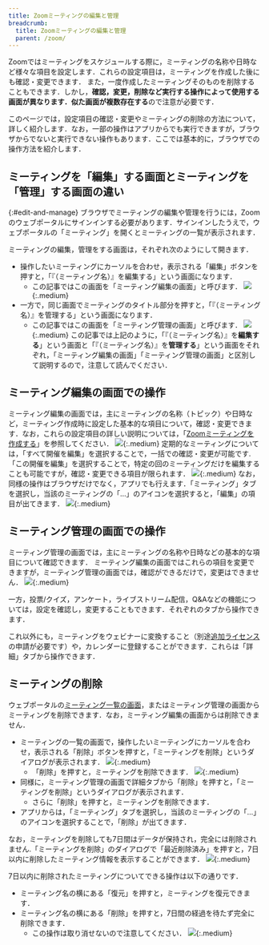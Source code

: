 ```yaml
---
title: Zoomミーティングの編集と管理
breadcrumb:
  title: Zoomミーティングの編集と管理
  parent: /zoom/
---
```


Zoomではミーティングをスケジュールする際に，ミーティングの名称や日時など様々な項目を設定します．これらの設定項目は，ミーティングを作成した後にも確認・変更できます． また，一度作成したミーティングそのものを削除することもできます．しかし，**確認，変更，削除など実行する操作によって使用する画面が異なります．似た画面が複数存在する**ので注意が必要です．

このページでは，設定項目の確認・変更やミーティングの削除の方法について，詳しく紹介します．なお，一部の操作はアプリからでも実行できますが，ブラウザからでないと実行できない操作もあります．ここでは基本的に，ブラウザでの操作方法を紹介します．

## ミーティングを「編集」する画面とミーティングを「管理」する画面の違い
{:#edit-and-manage}
ブラウザでミーティングの編集や管理を行うには，Zoomのウェブポータルにサインインする必要があります．サインインしたうえで，ウェブポータルの「ミーティング」を開くとミーティングの一覧が表示されます．

ミーティングの編集，管理をする画面は，それぞれ次のようにして開きます．
- 操作したいミーティングにカーソルを合わせ，表示される「編集」ボタンを押すと，「『（ミーティング名）』を編集する」という画面になります．
  - この記事ではこの画面を「ミーティング編集の画面」と呼びます．
![](1.png){:.medium}
- 一方で，同じ画面でミーティングのタイトル部分を押すと，「『（ミーティング名）』を管理する」という画面になります．
  - この記事ではこの画面を「ミーティング管理の画面」と呼びます．
![](2.png){:.medium}
この記事では上記のように，「『（ミーティング名）』を**編集する**」という画面と「『（ミーティング名）』を**管理する**」という画面をそれぞれ，「ミーティング編集の画面」「ミーティング管理の画面」と区別して説明するので，注意して読んでください．

## ミーティング編集の画面での操作
ミーティング編集の画面では，主にミーティングの名称（トピック）や日時など，ミーティング作成時に設定した基本的な項目について，確認・変更できます．なお，これらの設定項目の詳しい説明については，「[Zoomミーティングを作成する](/zoom/create_room/)」を参照してください．
![](3.png){:.medium}
定期的なミーティングについては，「すべて開催を編集」を選択することで，一括での確認・変更が可能です.「この開催を編集」を選択することで，特定の回のミーティングだけを編集することも可能ですが，確認・変更できる項目が限られます．
![](4.png){:.medium}
なお，同様の操作はブラウザだけでなく，アプリでも行えます．「ミーティング」タブを選択し，当該のミーティングの「…」のアイコンを選択すると，「編集」の項目が出てきます．
![](5.png){:.medium}

## ミーティング管理の画面での操作
ミーティング管理の画面では，主にミーティングの名称や日時などの基本的な項目について確認できます．
ミーティング編集の画面ではこれらの項目を変更できますが，ミーティング管理の画面では，確認ができるだけで，変更はできません．
![](6.png){:.medium}

一方，投票/クイズ，アンケート，ライブストリーム配信，Q&Aなどの機能については，設定を確認し，変更することもできます．それぞれのタブから操作できます．

これ以外にも，ミーティングをウェビナーに変換すること（別途[追加ライセンス](/zoom/license)の申請が必要です）や，カレンダーに登録することができます．これらは「詳細」タブから操作できます．

## ミーティングの削除
ウェブポータルの[ミーティング一覧の画面](https://u-tokyo-ac-jp.zoom.us/meeting)，またはミーティング管理の画面からミーティングを削除できます．なお，ミーティング編集の画面からは削除できません．

- ミーティングの一覧の画面で，操作したいミーティングにカーソルを合わせ，表示される「削除」ボタンを押すと，「ミーティングを削除」というダイアログが表示されます．
![](7.png){:.medium}
  - 「削除」を押すと，ミーティングを削除できます．
    ![](8.png){:.medium}
- 同様に，ミーティング管理の画面で詳細タブから「削除」を押すと，「ミーティングを削除」というダイアログが表示されます．
  - さらに「削除」を押すと，ミーティングを削除できます．
- アプリからは，「ミーティング」タブを選択し，当該のミーティングの「…」のアイコンを選択することで，「削除」が出てきます．

なお，ミーティングを削除しても7日間はデータが保持され，完全には削除されません.「ミーティングを削除」のダイアログで「最近削除済み」を押すと，7日以内に削除したミーティング情報を表示することができます．
![](10.png){:.medium}

7日以内に削除されたミーティングについてできる操作は以下の通りです．
- ミーティング名の横にある「復元」を押すと，ミーティングを復元できます．
- ミーティング名の横にある「削除」を押すと，7日間の経過を待たず完全に削除できます．
  - この操作は取り消せないので注意してください．
![](9.png){:.medium}

